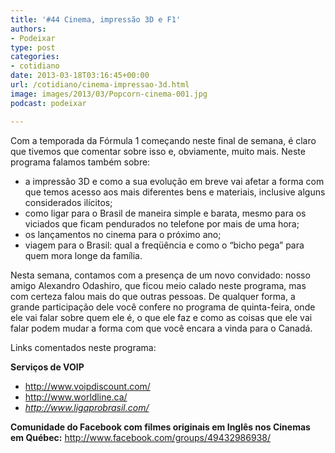 ```yaml
---
title: '#44 Cinema, impressão 3D e F1'
authors:
- Podeixar
type: post
categories:
- cotidiano
date: 2013-03-18T03:16:45+00:00
url: /cotidiano/cinema-impressao-3d.html
image: images/2013/03/Popcorn-cinema-001.jpg
podcast: podeixar

---
```

Com a temporada da Fórmula 1 começando neste final de semana, é claro que tivemos que comentar sobre isso e, obviamente, muito mais. Neste programa falamos também sobre:

  * a impressão 3D e como a sua evolução em breve vai afetar a forma com que temos acesso aos mais diferentes bens e materiais, inclusive alguns considerados ilícitos;
  * como ligar para o Brasil de maneira simple e barata, mesmo para os viciados que ficam pendurados no telefone por mais de uma hora;
  * os lançamentos no cinema para o próximo ano;
  * viagem para o Brasil: qual a freqüência e como o &#8220;bicho pega&#8221; para quem mora longe da família.

Nesta semana, contamos com a presença de um novo convidado: nosso amigo Alexandro Odashiro, que ficou meio calado neste programa, mas com certeza falou mais do que outras pessoas. De qualquer forma, a grande participação dele você confere no programa de quinta-feira, onde ele vai falar sobre quem ele é, o que ele faz e como as coisas que ele vai falar podem mudar a forma com que você encara a vinda para o Canadá.



Links comentados neste programa:

**Serviços de VOIP**

  * http://www.voipdiscount.com/
  * http://www.worldline.ca/
  * <em id="__mceDel"><em id="__mceDel"><em id="__mceDel">http://www.ligaprobrasil.com/</em></em></em>

**Comunidade do Facebook com filmes originais em Inglês nos Cinemas em Québec:** http://www.facebook.com/groups/49432986938/